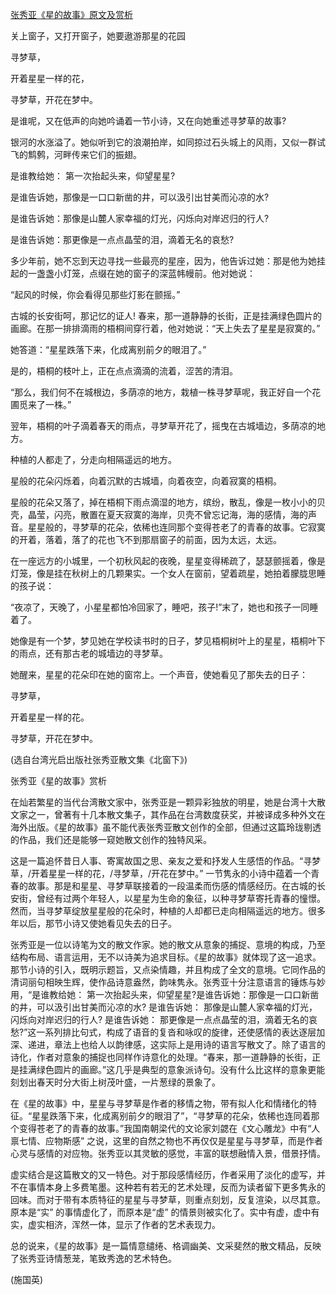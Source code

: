 [张秀亚《星的故事》原文及赏析](https://www.vrrw.net/wx/9096.html)

关上窗子，又打开窗子，她要遨游那星的花园

寻梦草，

开着星星一样的花，

寻梦草，开花在梦中。

是谁呢，又在低声的向她吟诵着一节小诗，又在向她重述寻梦草的故事?

银河的水涨溢了。她似听到它的浪潮拍岸，如同掠过石头城上的风雨，又似一群试飞的鹪鹩，河畔传来它们的振翅。



是谁教给她： 第一次抬起头来，仰望星星?

是谁告诉她，那像是一口口新凿的井，可以汲引出甘美而沁凉的水?

是谁告诉她：那像是山麓人家幸福的灯光，闪烁向对岸迟归的行人?

是谁告诉她：那更像是一点点晶莹的泪，滴着无名的哀愁?

多少年前，她不忘到天边寻找一些最亮的星座，因为，他告诉过她：那是他为她挂起的一盏盏小灯笼，点缀在她的窗子的深蓝帏幔前。他对她说：

“起风的时候，你会看得见那些灯影在颤摇。”

古城的长安街呵，那记忆的证人! 春来，那一道静静的长街，正是挂满绿色圆片的画廊。在那一排排滴雨的梧桐间穿行着，他对她说：“天上失去了星星是寂寞的。”

她答道：“星星跌落下来，化成离别前夕的眼泪了。”

是的，梧桐的枝叶上，正在点点滴滴的流着，涩苦的清泪。

“那么，我们何不在城根边，多荫凉的地方，栽植一株寻梦草呢，我正好自一个花圃觅来了一株。”

翌年，梧桐的叶子滴着春天的雨点，寻梦草开花了，摇曳在古城墙边，多荫凉的地方。

种植的人都走了，分走向相隔遥远的地方。

星般的花朵闪烁着，向着沉默的古城墙，向着夜空，向着寂寞的梧桐。

星般的花朵又落了，掉在梧桐下雨点滴湿的地方，缤纷，散乱，像是一枚小小的贝壳，晶莹，闪亮，散置在夏天寂寞的海岸，贝壳不曾忘记海，海的感情，海的声音。星星般的，寻梦草的花朵，依稀也连同那个变得苍老了的青春的故事。它寂寞的开着，落着，落了的花也飞不到那扇窗子的前面，因为太远，太远。

在一座远方的小城里，一个初秋风起的夜晚，星星变得稀疏了，瑟瑟颤摇着，像是灯笼，像是挂在秋树上的几颗果实。一个女人在窗前，望着疏星，她拍着朦胧思睡的孩子说：

“夜凉了，天晚了，小星星都怕冷回家了，睡吧，孩子!”末了，她也和孩子一同睡着了。

她像是有一个梦，梦见她在学校读书时的日子，梦见梧桐树叶上的星星，梧桐叶下的雨点，还有那古老的城墙边的寻梦草。

她醒来，星星的花朵印在她的窗帘上。一个声音，使她看见了那失去的日子：

寻梦草，

开着星星一样的花。

寻梦草，开花在梦中。

(选自台湾光启出版社张秀亚散文集《北窗下》)

张秀亚《星的故事》赏析

在灿若繁星的当代台湾散文家中，张秀亚是一颗异彩独放的明星，她是台湾十大散文家之一，曾著有十几本散文集子，其作品在台湾数度获奖，并被译成多种外文在海外出版。《星的故事》虽不能代表张秀亚散文创作的全部，但通过这篇玲珑剔透的作品，我们还是能够一窥她散文创作的独特风采。

这是一篇追怀昔日人事、寄寓故国之思、亲友之爱和抒发人生感悟的作品。“寻梦草，/开着星星一样的花，/寻梦草，/开花在梦中。” 一节隽永的小诗中蕴着一个青春的故事。那是和星星、寻梦草联接着的一段温柔而伤感的情感经历。在古城的长安街，曾经有过两个年轻人，以星星为生命的象征，以种寻梦草寄托青春的憧憬。然而，当寻梦草绽放星星般的花朵时，种植的人却都已走向相隔遥远的地方。很多年以后，那节小诗又使她看见失去的日子。

张秀亚是一位以诗笔为文的散文作家。她的散文从意象的捕捉、意境的构成，乃至结构布局、语言运用，无不以诗美为追求目标。《星的故事》就体现了这一追求。那节小诗的引入，既明示题旨，又点染情趣，并且构成了全文的意境。它同作品的清词丽句相映生辉，使作品诗意盎然，韵味隽永。张秀亚十分注意语言的锤炼与妙用，“是谁教给她： 第一次抬起头来，仰望星星?是谁告诉她：那像是一口口新凿的井，可以汲引出甘美而沁凉的水? 是谁告诉她： 那像是山麓人家幸福的灯光，闪烁向对岸迟归的行人? 是谁告诉她： 那更像是一点点晶莹的泪，滴着无名的哀愁?”这一系列排比句式，构成了语音的复沓和咏叹的旋律，还使感情的表达逐层加深、递进，章法上也给人以韵律感，这实际上是用诗的语言写散文了。除了语言的诗化，作者对意象的捕捉也同样作诗意化的处理。“春来，那一道静静的长街，正是挂满绿色圆片的画廊。”这几乎是典型的意象派诗句。没有什么比这样的意象更能刻划出春天时分大街上树茂叶盛，一片葱绿的景象了。

在《星的故事》中，星星与寻梦草是作者的移情之物，带有拟人化和情绪化的特征。“星星跌落下来，化成离别前夕的眼泪了”，“寻梦草的花朵，依稀也连同着那个变得苍老了的青春的故事。”我国南朝梁代的文论家刘勰在《文心雕龙》中有“人禀七情、应物斯感” 之说，这里的自然之物也不再仅仅是星星与寻梦草，而是作者心灵与感情的对应物。张秀亚以其灵敏的感觉，丰富的联想融情入景，借景抒情。

虚实结合是这篇散文的又一特色。对于那段感情经历，作者采用了淡化的虚写，并不在事情本身上多费笔墨。这种若有若无的艺术处理，反而为读者留下更多隽永的回味。而对于带有本质特征的星星与寻梦草，则重点刻划，反复渲染，以尽其意。原本是“实” 的事情虚化了，而原本是“虚” 的情景则被实化了。实中有虚，虚中有实，虚实相济，浑然一体，显示了作者的艺术表现力。

总的说来，《星的故事》是一篇情意缱绻、格调幽美、文采斐然的散文精品，反映了张秀亚诗情葱茏，笔致秀逸的艺术特色。

(施国英)

